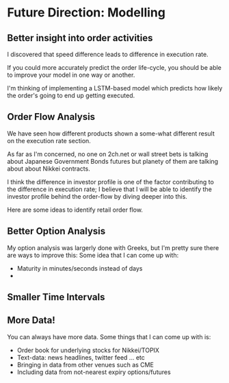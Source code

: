 # Future Direction: Modelling
## Better insight into order activities

I discovered that speed difference leads to difference in execution rate.

If you could more accurately predict the order life-cycle, you should be able to improve your model in one way or another.

I'm thinking of implementing a LSTM-based model which predicts how likely the order's going to end up getting executed.

## Order Flow Analysis

We have seen how different products shown a some-what different result on the execution rate section.

As far as I'm concerned, no one on 2ch.net or wall street bets is talking about Japanese Government Bonds futures but planety of them are talking about about Nikkei contracts.

I think the difference in investor profile is one of the factor contributing to the difference in execution rate; I believe that I will be able to identify the investor profile behind the order-flow by diving deeper into this.

Here are some ideas to identify retail order flow.

## Better Option Analysis

My option analysis was largerly done with Greeks, but I'm pretty sure there are ways to improve this:
Some idea that I can come up with:
- Maturity in minutes/seconds instead of days
- 

## Smaller Time Intervals

## More Data!
You can always have more data.
Some things that I can come up with is:

- Order book for underlying stocks for Nikkei/TOPIX
- Text-data: news headlines, twitter feed ... etc
- Bringing in data from other venues such as CME
- Including data from not-nearest expiry options/futures